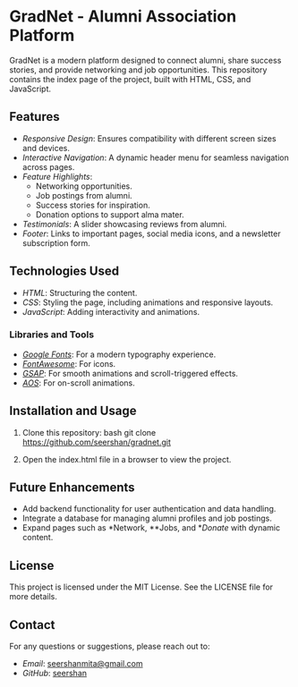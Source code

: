 # GradNet - Alumni Association Platform

GradNet is a modern platform designed to connect alumni, share success stories, and provide networking and job opportunities. This repository contains the index page of the project, built with HTML, CSS, and JavaScript.

## Features

- *Responsive Design*: Ensures compatibility with different screen sizes and devices.
- *Interactive Navigation*: A dynamic header menu for seamless navigation across pages.
- *Feature Highlights*:
  - Networking opportunities.
  - Job postings from alumni.
  - Success stories for inspiration.
  - Donation options to support alma mater.
- *Testimonials*: A slider showcasing reviews from alumni.
- *Footer*: Links to important pages, social media icons, and a newsletter subscription form.

## Technologies Used

- *HTML*: Structuring the content.
- *CSS*: Styling the page, including animations and responsive layouts.
- *JavaScript*: Adding interactivity and animations.

### Libraries and Tools

- *[Google Fonts](https://fonts.google.com/)*: For a modern typography experience.
- *[FontAwesome](https://fontawesome.com/)*: For icons.
- *[GSAP](https://greensock.com/gsap/)*: For smooth animations and scroll-triggered effects.
- *[AOS](https://michalsnik.github.io/aos/)*: For on-scroll animations.

## Installation and Usage

1. Clone this repository:
   bash
   git clone https://github.com/seershan/gradnet.git
   
2. Open the index.html file in a browser to view the project.

## Future Enhancements

- Add backend functionality for user authentication and data handling.
- Integrate a database for managing alumni profiles and job postings.
- Expand pages such as *Network, **Jobs, and **Donate* with dynamic content.

## License

This project is licensed under the MIT License. See the LICENSE file for more details.

## Contact

For any questions or suggestions, please reach out to:
- *Email*: seershanmita@gmail.com
- *GitHub*: [seershan](https://github.com/seershan)
